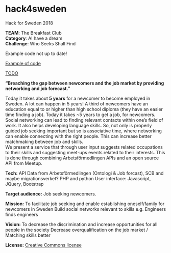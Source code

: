 # hack4sweden

Hack for Sweden 2018

 **TEAM**: The Breakfast Club <br />
 **Category**: AI have a dream <br />
 **Challenge**: Who Seeks Shall Find
 
 
 Example code not up to date!
 
 [Example of code](./examples.md)
 
 [TODO](./todo.md)
 
 **“Breaching the gap between newcomers and the job market by providing networking and job forecast.”** <br />

Today it takes about **5 years** for a newcomer to become employed in Sweden. A lot can happen in 5 years!
A third of newcomers have an education equal to or higher than high school diploma (they have an easier time finding a job). Today it takes ~5 years to get a job, for newcomers. Social networking can lead to finding relevant contacts within one’s field of work. It also helps developing language skills. So, not only is properly guided job seeking important but so is associative time, where networking can enable connecting with the right people. This can increase better matchmaking between job and skills.<br />
We present a service that through user input suggests related occupations to their skills and suggesting meet-ups events related to their interests. This is done through combining Arbetsförmedlingen APIs and an open source API from Meetup.

**Tech:** API Data from Arbetsförmedlingen (Ontologi & Job forcast), SCB and maybe migrationsverket? PHP and python User interface: Javascript, JQuery, Bootstrap

**Target audience:** Job seeking newcomers.

**Mission:**
To facilitate job seeking and enable establishing oneself/family for newcomers in Sweden
Build social networks relevant to skills e.g. Engineers finds engineers

**Vision:**
To decrease the discrimination and increase opportunities for all people in the society
Decrease overqualification on the job market / Matching skills better

**License:** [Creative Commons license](./LICENSE)
